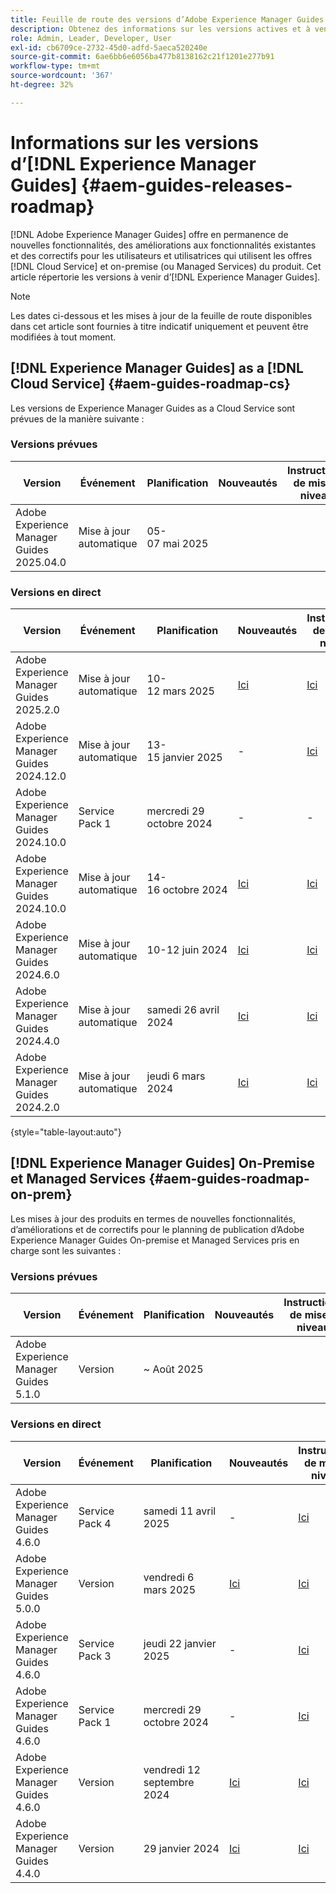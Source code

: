 ```yaml
---
title: Feuille de route des versions d’Adobe Experience Manager Guides 2024
description: Obtenez des informations sur les versions actives et à venir d’Adobe Experience Manager Guides On-Prem et d’Adobe Experience Manager Guides as a Cloud Service
role: Admin, Leader, Developer, User
exl-id: cb6709ce-2732-45d0-adfd-5aeca520240e
source-git-commit: 6ae6bb6e6056ba477b8138162c21f1201e277b91
workflow-type: tm+mt
source-wordcount: '367'
ht-degree: 32%

---
```


# Informations sur les versions d’[!DNL Experience Manager Guides] {#aem-guides-releases-roadmap}

[!DNL Adobe Experience Manager Guides] offre en permanence de nouvelles fonctionnalités, des améliorations aux fonctionnalités existantes et des correctifs pour les utilisateurs et utilisatrices qui utilisent les offres [!DNL Cloud Service] et on-premise (ou Managed Services) du produit. Cet article répertorie les versions à venir d’[!DNL Experience Manager Guides].

>[!NOTE]
>
>Les dates ci-dessous et les mises à jour de la feuille de route disponibles dans cet article sont fournies à titre indicatif uniquement et peuvent être modifiées à tout moment.

## [!DNL Experience Manager Guides] as a [!DNL Cloud Service] {#aem-guides-roadmap-cs}

Les versions de Experience Manager Guides as a Cloud Service sont prévues de la manière suivante :

### Versions prévues


| Version | Événement | Planification | Nouveautés | Instructions de mise à niveau | Problèmes résolus | Statut |
|---|---|---|---|---|---|---|
| Adobe Experience Manager Guides 2025.04.0 | Mise à jour automatique | 05-07 mai 2025 |  |  |  | Cible |

### Versions en direct

| Version | Événement | Planification | Nouveautés | Instructions de mise à niveau | Problèmes résolus | Statut |
|---|---|---|---|---|---|---|
| Adobe Experience Manager Guides 2025.2.0 | Mise à jour automatique | 10-12 mars 2025 | [Ici](whats-new-2025-02-0.md) | [Ici](upgrade-instructions-2025-02-0.md) | [Ici](fixed-issues-2025-02-0.md) | Mis à jour |
| Adobe Experience Manager Guides 2024.12.0 | Mise à jour automatique | 13-15 janvier 2025 | - | [Ici](upgrade-instructions-2024-12-0.md) | [Ici](fixed-issues-2024-12-0.md) | Mis à jour |
| Adobe Experience Manager Guides 2024.10.0 | Service Pack 1 | mercredi 29 octobre 2024 | - | - | [Ici](fixed-issues-2024-10-0-sp1.md) | Mis à jour |
| Adobe Experience Manager Guides 2024.10.0 | Mise à jour automatique | 14-16 octobre 2024 | [Ici](whats-new-2024-10-0.md) | [Ici](upgrade-instructions-2024-10-0.md) | [Ici](fixed-issues-2024-10-0.md) | Mis à jour |
| Adobe Experience Manager Guides 2024.6.0 | Mise à jour automatique | 10-12 juin 2024 | [Ici](whats-new-2024-06-0.md) | [Ici](upgrade-instructions-2024-06-0.md) | [Ici](fixed-issues-2024-06-0.md) | Mis à jour |
| Adobe Experience Manager Guides 2024.4.0 | Mise à jour automatique | samedi 26 avril 2024 | [Ici](whats-new-2024-04-0.md) | [Ici](upgrade-instructions-2024-04-0.md) | [Ici](fixed-issues-2024-04-0.md) | Mis à jour |
| Adobe Experience Manager Guides 2024.2.0 | Mise à jour automatique | jeudi 6 mars 2024 | [Ici](whats-new-2024-2-0.md) | [Ici](upgrade-instructions-2024-2-0.md) | [Ici](fixed-issues-2024-2-0.md) | Mis à jour |

{style="table-layout:auto"}



## [!DNL Experience Manager Guides] On-Premise et Managed Services {#aem-guides-roadmap-on-prem}

Les mises à jour des produits en termes de nouvelles fonctionnalités, d’améliorations et de correctifs pour le planning de publication d’Adobe Experience Manager Guides On-premise et Managed Services pris en charge sont les suivantes :

### Versions prévues

| Version | Événement | Planification | Nouveautés | Instructions de mise à niveau | Statut |
|---|---|---|---|---|---|
| Adobe Experience Manager Guides 5.1.0 | Version | ~ Août 2025 |  |  | Cible |

### Versions en direct

| Version | Événement | Planification | Nouveautés | Instructions de mise à niveau | Statut |
|---|---|---|---|---|---|
| Adobe Experience Manager Guides 4.6.0 | Service Pack 4 | samedi 11 avril 2025 | - | [Ici](upgrade-instructions-4-6-0-sp4.md) | Libéré |
| Adobe Experience Manager Guides 5.0.0 | Version | vendredi 6 mars 2025 | [Ici](whats-new-5-0-0.md) | [Ici](upgrade-instructions-5-0-0.md) | Libéré |
| Adobe Experience Manager Guides 4.6.0 | Service Pack 3 | jeudi 22 janvier 2025 | - | [Ici](upgrade-instructions-4-6-0-sp2.md) | Libéré |
| Adobe Experience Manager Guides 4.6.0 | Service Pack 1 | mercredi 29 octobre 2024 | - | [Ici](upgrade-instructions-4-6-0-sp1.md) | Libéré |
| Adobe Experience Manager Guides 4.6.0 | Version | vendredi 12 septembre 2024 | [Ici](whats-new-4-6.md) | [Ici](upgrade-instructions-4-6-0.md) | Libéré |
| Adobe Experience Manager Guides 4.4.0 | Version | 29 janvier 2024 | [Ici](whats-new-4-4.md) | [Ici](upgrade-instructions-4-4.md) | Libéré |



